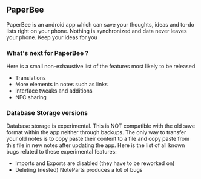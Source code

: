 ## PaperBee ##
PaperBee is an android app which can save your thoughts, ideas and to-do lists right on your phone.
Nothing is synchronized and data never leaves your phone. Keep your ideas for you

### What's next for PaperBee ? ###
Here is a small non-exhaustive list of the features most likely to be released
- Translations
- More elements in notes such as links
- Interface tweaks and additions
- NFC sharing

### Database Storage versions ###
Database storage is experimental. This is NOT compatible with the old save format within the app neither through backups. The only way to transfer your old notes is to copy paste their content to a file and copy paste from this file in new notes after updating the app. Here is the list of all known bugs related to these experimental features:
- Imports and Exports are disabled (they have to be reworked on)
- Deleting (nested) NoteParts produces a lot of bugs